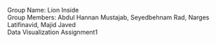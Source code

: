Group Name: Lion Inside  
Group Members: Abdul Hannan Mustajab, Seyedbehnam Rad, Narges Latifinavid, Majid Javed  
Data Visualization Assignment1
